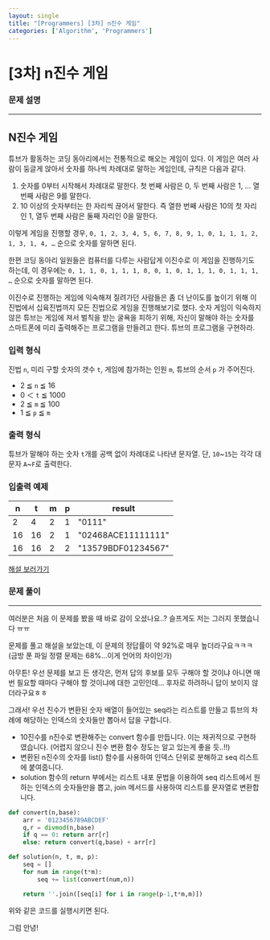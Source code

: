 ```yaml
---
layout: single
title: "[Programmers] [3차] n진수 게임"
categories: ['Algorithm', 'Programmers']
---
```


# [3차] n진수 게임

### 문제 설명

---

## N진수 게임

튜브가 활동하는 코딩 동아리에서는 전통적으로 해오는 게임이 있다. 이 게임은 여러 사람이 둥글게 앉아서 숫자를 하나씩 차례대로 말하는 게임인데, 규칙은 다음과 같다.

1. 숫자를 0부터 시작해서 차례대로 말한다. 첫 번째 사람은 0, 두 번째 사람은 1, … 열 번째 사람은 9를 말한다.
2. 10 이상의 숫자부터는 한 자리씩 끊어서 말한다. 즉 열한 번째 사람은 10의 첫 자리인 1, 열두 번째 사람은 둘째 자리인 0을 말한다.

이렇게 게임을 진행할 경우,
`0, 1, 2, 3, 4, 5, 6, 7, 8, 9, 1, 0, 1, 1, 1, 2, 1, 3, 1, 4, …`
순으로 숫자를 말하면 된다.

한편 코딩 동아리 일원들은 컴퓨터를 다루는 사람답게 이진수로 이 게임을 진행하기도 하는데, 이 경우에는
`0, 1, 1, 0, 1, 1, 1, 0, 0, 1, 0, 1, 1, 1, 0, 1, 1, 1, …`
순으로 숫자를 말하면 된다.

이진수로 진행하는 게임에 익숙해져 질려가던 사람들은 좀 더 난이도를 높이기 위해 이진법에서 십육진법까지 모든 진법으로 게임을 진행해보기로 했다. 숫자 게임이 익숙하지 않은 튜브는 게임에 져서 벌칙을 받는 굴욕을 피하기 위해, 자신이 말해야 하는 숫자를 스마트폰에 미리 출력해주는 프로그램을 만들려고 한다. 튜브의 프로그램을 구현하라.

### 입력 형식

진법 `n`, 미리 구할 숫자의 갯수 `t`, 게임에 참가하는 인원 `m`, 튜브의 순서 `p` 가 주어진다.

- 2 ≦ `n` ≦ 16
- 0 ＜ `t` ≦ 1000
- 2 ≦ `m` ≦ 100
- 1 ≦ `p` ≦ `m`

### 출력 형식

튜브가 말해야 하는 숫자 `t`개를 공백 없이 차례대로 나타낸 문자열. 단, `10`~`15`는 각각 대문자 `A`~`F`로 출력한다.

### 입출력 예제

| n    | t    | m    | p    | result             |
| ---- | ---- | ---- | ---- | ------------------ |
| 2    | 4    | 2    | 1    | "0111"             |
| 16   | 16   | 2    | 1    | "02468ACE11111111" |
| 16   | 16   | 2    | 2    | "13579BDF01234567" |

[해설 보러가기](http://tech.kakao.com/2017/11/14/kakao-blind-recruitment-round-3/)



### 문제 풀이

---

여러분은 처음 이 문제를 봤을 때 바로 감이 오셨나요..? 슬프게도 저는 그러지 못했습니다 ㅠㅠ

문제를 풀고 해설을 보았는데, 이 문제의 정답률이 약 92%로 매우 높더라구요ㅋㅋㅋ(금방 푼 파일 정렬 문제는 68%...이게 언어의 차이인가)

아무튼! 우선 문제를 보고 든 생각은, 먼저 답의 후보를 모두 구해야 할 것이냐 아니면 매번 필요할 때마다 구해야 할 것이냐에 대한 고민인데... 후자로 하려하니 답이 보이지 않더라구요ㅎㅎ

그래서! 우선 진수가 변환된 숫자 배열이 들어있는 seq라는 리스트를 만들고 튜브의 차례에 해당하는 인덱스의 숫자들만 뽑아서 답을 구합니다. 



* 10진수를 n진수로 변환해주는 convert 함수를 만듭니다. 이는 재귀적으로 구현하였습니다. (어렵지 않으니 진수 변환 함수 정도는 알고 있는게 좋을 듯..!!)
* 변환된 n진수의 숫자를 list() 함수를 사용하여 인덱스 단위로 분해하고 seq 리스트에 붙여줍니다. 
* solution 함수의 return 부에서는 리스트 내포 문법을 이용하여 seq 리스트에서 원하는 인덱스의 숫자들만을 뽑고, join 메서드를 사용하여 리스트를 문자열로 변환합니다. 

```python
def convert(n,base):
    arr = '0123456789ABCDEF'
    q,r = divmod(n,base)
    if q == 0: return arr[r]
    else: return convert(q,base) + arr[r]

def solution(n, t, m, p):
    seq = []
    for num in range(t*m):
        seq += list(convert(num,n))

    return ''.join([seq[i] for i in range(p-1,t*m,m)])
```

위와 같은 코드를 실행시키면 된다. 



그럼 안녕!
